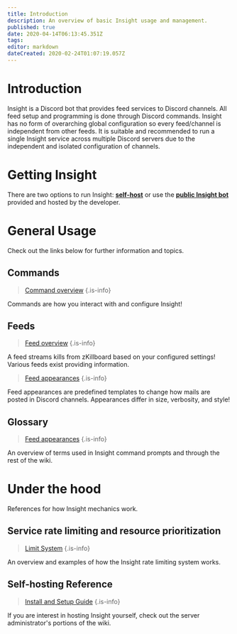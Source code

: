 ```yaml
---
title: Introduction
description: An overview of basic Insight usage and management.
published: true
date: 2020-04-14T06:13:45.351Z
tags: 
editor: markdown
dateCreated: 2020-02-24T01:07:19.057Z
---
```


# Introduction
Insight is a Discord bot that provides feed services to Discord channels. All feed setup and programming is done through Discord commands. Insight has no form of overarching global configuration so every feed/channel is independent from other feeds. It is suitable and recommended to run a single Insight service across multiple Discord servers due to the independent and isolated configuration of channels.

# Getting Insight
There are two options to run Insight: [**self-host**](/install) or use the [**public Insight bot**](https://invite.eveinsight.net) provided and hosted by the developer.


# General Usage
Check out the links below for further information and topics.
## Commands
> [Command overview](/user/commands)
{.is-info}

Commands are how you interact with and configure Insight!

## Feeds
> [Feed overview](/feeds)
{.is-info}

A feed streams kills from zKillboard based on your configured settings! Various feeds exist providing information.

> [Feed appearances](/appearances)
{.is-info}

Feed appearances are predefined templates to change how mails are posted in Discord channels. Appearances differ in size, verbosity, and style!

## Glossary
> [Feed appearances](/user/glossary)
{.is-info}

An overview of terms used in Insight command prompts and through the rest of the wiki.

# Under the hood
References for how Insight mechanics work.
## Service rate limiting and resource prioritization
> [Limit System](/user/limits)
{.is-info}

An overview and examples of how the Insight rate limiting system works.

## Self-hosting Reference
> [Install and Setup Guide](/install)
{.is-info}

If you are interest in hosting Insight yourself, check out the server administrator's portions of the wiki.